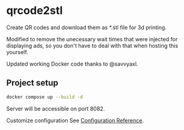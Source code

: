 # qrcode2stl

Create QR codes and download them as \*.stl file for 3d printing.

Modified to remove the unecessary wait times that were injected for displaying ads, so you don't have to deal with that when hosting this yourself. 

Updated working Docker code thanks to @savvyaxl. 

## Project setup
```bash
docker compose up --build -d
```

Server will be accessible on port 8082. 

Customize configuration
See [Configuration Reference](https://cli.vuejs.org/config/).
